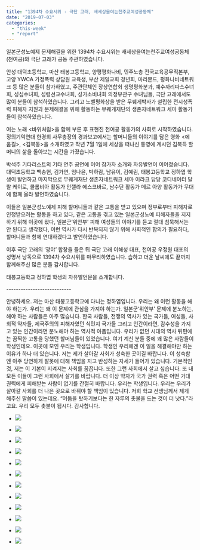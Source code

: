 ```yaml
---
title: "1394차 수요시위 - 극단 고래, 새세상을여는천주교여성공동체"
date: "2019-07-03"
categories: 
  - "this-week"
  - "report"
---
```


일본군성노예제 문제해결을 위한 1394차 수요시위는 새세상을여는천주교여성공동체(천여공)와 극단 고래가 공동 주관하였습니다.

안성 대덕초등학교, 마산 태봉고등학교, 양평평화나비, 민주노총 전국교육공무직본부, 고양 YWCA 가정폭력 상담원 교육생, 부산 제일교회 청년회, 마리몬드, 평화나비네트워크 등 많은 분들이 참가하였고, 주관단체인 장상연합회 생명평화분과, 예수까리따스수녀회, 성심수녀회, 성령선교수녀회, 성가소비녀회 의정부관구 수녀님들, 극단 고래에서도 많이 분들이 참석하였습니다. 그리고 노벨평화상을 받은 무퀘게박사가 설립한 전시성폭력 피해자 지원과 문제해결을 위해 활동하는 무퀘게재단의 생존자네트워크 세마 활동가들이 참석하였습니다.

여는 노래 <바위처럼>을 함께 부른 후 표현진 천여공 활동가의 사회로 시작하였습니다. 정의기억연대 한경희 사무총장의 경과보고에서는 할머니들의 이야기를 담은 영화 <에움길>, <김복동>을 소개하였고 작년 7월 1일에 세상을 떠나신 통영에 계시던 김복득 할머니의 삶을 돌아보는 시간을 가졌습니다.

박석주 기타리스트의 기타 연주 공연에 이어 참가자 소개와 자유발언이 이어졌습니다. 대덕초등학교 백송현, 김가연, 엄나윤, 박하람, 남유이, 김예림, 태봉고등학교 정하엽 학생이 발언하고 마지막으로 무퀘게재단 생존자네트워크 세마 이라크 담당 코디네이터 달랄 케이로, 콜롬비아 활동가 안젤라 에스코바르, 남수단 활동가 메르 아양 활동가가 무대에 함께 올라 발언하였습니다.

이들은 일본군성노예제 피해 할머니들과 같은 고통을 받고 있으며 정부로부터 피해자로 인정받으려는 활동을 하고 있다, 같은 고통을 겪고 있는 일본군성노예 피해자들을 지지하기 위해 이곳에 왔다, 일본군‘위안부’ 피해 여성들의 이야기를 듣고 절대 침묵해서는 안 된다고 생각했다, 이런 역사가 다시 반복되지 않기 위해 사회적인 합의가 필요하다, 할머니들과 함께 연대하겠다고 발언하였습니다.

이후 극단 고래의 ‘광야’ 합창을 들은 뒤 극단 고래 이해성 대표, 천여공 우정원 대표의 성명서 낭독으로 1394차 수요시위를 마무리하였습니다. 습하고 더운 날씨에도 끝까지 함께해주신 많은 분들 감사합니다.

태봉고등학교 정하엽 학생의 자유발언문을 소개합니다.

\---------------------------

안녕하세요. 저는 마산 태봉고등학교에 다니는 정하엽입니다. 우리는 왜 이런 활동을 해야 하는가. 우리는 왜 이 문제에 관심을 가져야 하는가. 일본군‘위안부’ 문제에 분노하는, 해야 하는 사람들은 아주 많습니다. 한국 사람들, 전쟁의 역사가 있는 국가들, 여성들, 사회적 약자들, 제국주의의 피해자였던 식민지 국가들 그리고 인간이라면, 감수성을 가지고 있는 인간이라면 분노해야 하는 역사적 아픔입니다. 우리가 없던 시대의 역사 뒤편에는 끔찍한 고통을 당했던 할머님들이 있었습니다. 여기 계신 분들 중에 꽤 많은 사람들이 학생인데요. 이곳에 모인 우리는 학생입니다. 학생인 우리에겐 이 일을 해결해야만 하는 이유가 하나 더 있습니다. 저는 제가 살아갈 사회가 성숙한 곳이길 바랍니다. 이 성숙함엔 아주 당연하게 잘못에 대해 책임을 지고 반성하는 자세가 들어가 있습니다. 기본적인 것, 저는 이 기본이 지켜지는 사회를 꿈꿉니다. 또한 그런 사회에서 살고 싶습니다. 또 내 모든 이들이 그런 사회에서 살기를 바랍니다. 더 이상 약자가 국가 권력 혹은 어떤 거대 권력에게 피해받는 사람이 없기를 간절히 바랍니다. 우리는 학생입니다. 우리는 우리가 살아갈 사회를 더 나은 곳으로 바꿔야 할 책임이 있습니다. 저희 학교 선생님께서 제게 해주신 말씀이 있는데요. “어둠을 탓하기보다는 한 자루의 촛불을 드는 것이 더 낫다.”라고요. 우리 모두 촛불이 됩시다. 감사합니다.

- ![](https://r2.womenandwar.net/2019/07/IMGP8120-1024x680.jpg)
    
- ![](https://r2.womenandwar.net/2019/07/IMGP8126-1024x680.jpg)
    
- ![](https://r2.womenandwar.net/2019/07/IMGP8129-1024x680.jpg)
    
- ![](https://r2.womenandwar.net/2019/07/IMGP8134-1024x680.jpg)
    
- ![](https://r2.womenandwar.net/2019/07/IMGP8139-1024x680.jpg)
    
- ![](https://r2.womenandwar.net/2019/07/IMGP8156-1024x680.jpg)
    
- ![](https://r2.womenandwar.net/2019/07/IMGP8167-1024x680.jpg)
    
- ![](https://r2.womenandwar.net/2019/07/IMGP8173-1024x680.jpg)
    
- ![](https://r2.womenandwar.net/2019/07/IMGP8178-1024x680.jpg)
    
- ![](https://r2.womenandwar.net/2019/07/IMGP8183-1024x680.jpg)
    
- ![](https://r2.womenandwar.net/2019/07/IMGP8186-1024x680.jpg)
    
- ![](https://r2.womenandwar.net/2019/07/IMGP8193-1024x680.jpg)
